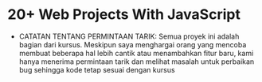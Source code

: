 # 20+ Web Projects With  JavaScript

* CATATAN TENTANG PERMINTAAN TARIK: Semua proyek ini adalah bagian dari kursus. Meskipun saya menghargai orang yang mencoba membuat beberapa hal lebih cantik atau menambahkan fitur baru, kami hanya menerima permintaan tarik dan melihat masalah untuk perbaikan bug sehingga kode tetap sesuai dengan kursus
